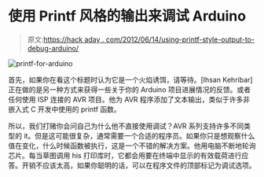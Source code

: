 # 使用 Printf 风格的输出来调试 Arduino

> 原文:[https://hack aday . com/2012/06/14/using-printf-style-output-to-debug-arduino/](https://hackaday.com/2012/06/14/using-printf-style-output-to-debug-arduino/)

![](../Images/32089c73436af642f3676ee566f9e05e.png "printf-for-arduino")

首先，如果你在看这个标题时认为它是一个火焰诱饵，请等待。[Ihsan Kehribar]正在做的是另一种方式来获得一些关于你的 Arduino 项目进展情况的反馈。或者任何使用 ISP 连接的 AVR 项目。他为 AVR 程序添加了文本输出，类似于许多非嵌入式 C 开发中使用的 printf 函数。

所以，我们打赌你会问自己为什么他不直接使用调试？AVR 系列支持许多不同类型的 it。但是这可能很复杂，通常需要一个合适的程序员。如果你只是想观察什么值在变化，什么时候函数被执行，这是一个不错的解决方案。他用电脑不断地轮询芯片。每当草图调用 his 打印库时，它都会用要在终端中显示的有效载荷进行应答。开销不应该太高，如果你聪明的话，可以在程序文件的顶部标记为调试选项。